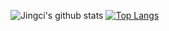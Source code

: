 
<!--
**LyapunovJingci/LyapunovJingci** is a ✨ _special_ ✨ repository because its `README.md` (this file) appears on your GitHub profile.

Here are some ideas to get you started:

- 🔭 I’m currently working on ...
- 🌱 I’m currently learning ...
- 👯 I’m looking to collaborate on ...
- 🤔 I’m looking for help with ...
- 💬 Ask me about ...
- 📫 How to reach me: ...
- 😄 Pronouns: ...
- ⚡ Fun fact: ...
-->

![Jingci's github stats](https://github-readme-stats.vercel.app/api?username=LyapunovJingci&count_private=true&theme=vue&hide=prs,issues,contribs&show_icons=true)
[![Top Langs](https://github-readme-stats.vercel.app/api/top-langs/?username=LyapunovJingci&layout=compact&theme=vue)](https://github.com/anuraghazra/github-readme-stats)
